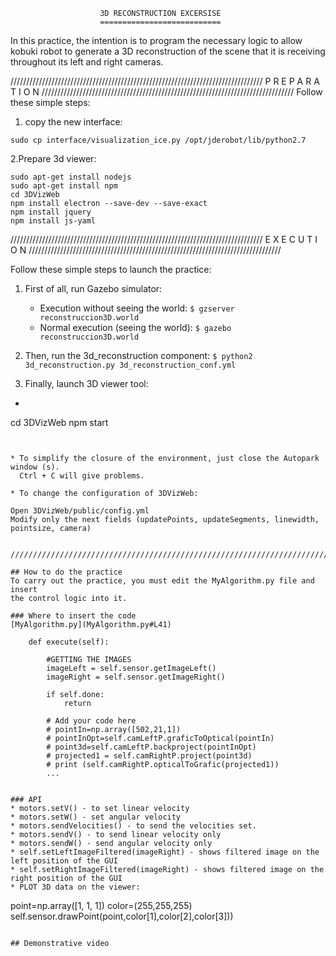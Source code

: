                         3D RECONSTRUCTION EXCERSISE
                        ===========================
In this practice, the intention is to program the necessary logic to allow kobuki
robot to generate a 3D reconstruction of the scene that it is receiving throughout its
left and right cameras.

////////////////////////////////////////////////////////////////////////////////
                        P R E P A R A T I O N
////////////////////////////////////////////////////////////////////////////////
Follow these simple steps:

1. copy the new interface:
```
sudo cp interface/visualization_ice.py /opt/jderobot/lib/python2.7
```

2.Prepare 3d viewer:
```
sudo apt-get install nodejs
sudo apt-get install npm
cd 3DVizWeb
npm install electron --save-dev --save-exact
npm install jquery
npm install js-yaml
```
////////////////////////////////////////////////////////////////////////////////
                           E X E C U T I O N
////////////////////////////////////////////////////////////////////////////////

Follow these simple steps to launch the practice:

1. First of all, run Gazebo simulator:
    * Execution without seeing the world:
`$ gzserver reconstruccion3D.world`
    * Normal execution (seeing the world):
`$ gazebo reconstruccion3D.world`

2. Then, run the 3d_reconstruction component:
`$ python2 3d_reconstruction.py 3d_reconstruction_conf.yml`

 3. Finally, launch 3D viewer tool:
* ```
cd 3DVizWeb
npm start

```


* To simplify the closure of the environment, just close the Autopark window (s).
  Ctrl + C will give problems.

* To change the configuration of 3DVizWeb:
  ```
    Open 3DVizWeb/public/config.yml
    Modify only the next fields (updatePoints, updateSegments, linewidth, pointsize, camera)
  ```

////////////////////////////////////////////////////////////////////////////////

## How to do the practice
To carry out the practice, you must edit the MyAlgorithm.py file and insert
the control logic into it.

### Where to insert the code
[MyAlgorithm.py](MyAlgorithm.py#L41)
```
        def execute(self):

            #GETTING THE IMAGES
            imageLeft = self.sensor.getImageLeft()
            imageRight = self.sensor.getImageRight()

            if self.done:
                return

            # Add your code here
            # pointIn=np.array([502,21,1])
            # pointInOpt=self.camLeftP.graficToOptical(pointIn)
            # point3d=self.camLeftP.backproject(pointInOpt)
            # projected1 = self.camRightP.project(point3d)
            # print (self.camRightP.opticalToGrafic(projected1))
            ...
```

### API
* motors.setV() - to set linear velocity
* motors.setW() - set angular velocity
* motors.sendVelocities() - to send the velocities set.
* motors.sendV() - to send linear velocity only
* motors.sendW() - send angular velocity only
* self.setLeftImageFiltered(imageRight) - shows filtered image on the left position of the GUI
* self.setRightImageFiltered(imageRight) - shows filtered image on the right position of the GUI
* PLOT 3D data on the viewer:
   ```
   point=np.array([1, 1, 1])
   color=(255,255,255)
   self.sensor.drawPoint(point,color[1],color[2],color[3]))
   ```

## Demonstrative video
